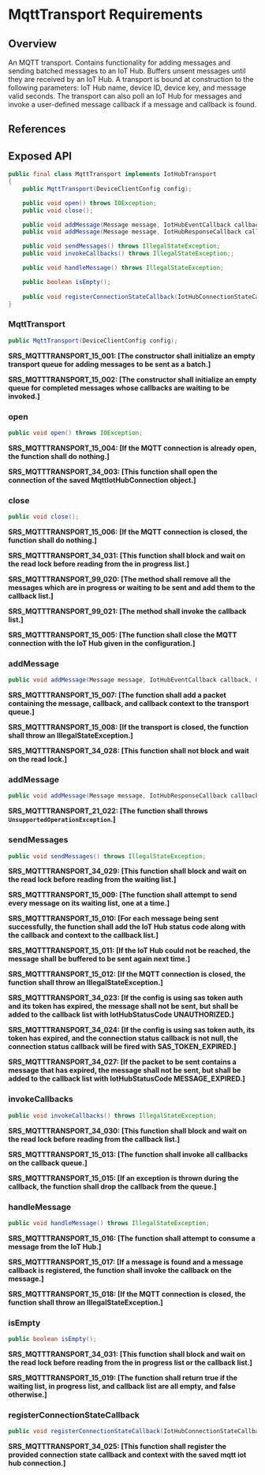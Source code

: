 # MqttTransport Requirements

## Overview

An MQTT transport. Contains functionality for adding messages and sending batched messages to an IoT Hub. Buffers unsent messages until they are received by an IoT Hub. A transport is bound at construction to the following parameters: IoT Hub name, device ID, device key, and message valid seconds.
The transport can also poll an IoT Hub for messages and invoke a user-defined message callback if a message and callback is found.

## References

## Exposed API

```java
public final class MqttTransport implements IotHubTransport
{
    public MqttTransport(DeviceClientConfig config);

    public void open() throws IOException;
    public void close();

    public void addMessage(Message message, IotHubEventCallback callback, Object callbackContext) throws IllegalStateException;
    public void addMessage(Message message, IotHubResponseCallback callback, Object callbackContext) throws UnsupportedOperationException;

    public void sendMessages() throws IllegalStateException;
    public void invokeCallbacks() throws IllegalStateException;;

    public void handleMessage() throws IllegalStateException;

    public boolean isEmpty();
    
    public void registerConnectionStateCallback(IotHubConnectionStateCallback callback, Object callbackContext);
}
```


### MqttTransport

```java
public MqttTransport(DeviceClientConfig config);
```

**SRS_MQTTTRANSPORT_15_001: [**The constructor shall initialize an empty transport queue for adding messages to be sent as a batch.**]**

**SRS_MQTTTRANSPORT_15_002: [**The constructor shall initialize an empty queue for completed messages whose callbacks are waiting to be invoked.**]**


### open

```java
public void open() throws IOException;
```

**SRS_MQTTTRANSPORT_15_004: [**If the MQTT connection is already open, the function shall do nothing.**]**

**SRS_MQTTTRANSPORT_34_003: [**This function shall open the connection of the saved MqttIotHubConnection object.**]**

### close

```java
public void close();
```

**SRS_MQTTTRANSPORT_15_006: [**If the MQTT connection is closed, the function shall do nothing.**]** 

**SRS_MQTTTRANSPORT_34_031: [**This function shall block and wait on the read lock before reading from the in progress list.**]**

**SRS_MQTTTRANSPORT_99_020: [**The method shall remove all the messages which are in progress or waiting to be sent and add them to the callback list.**]**

**SRS_MQTTTRANSPORT_99_021: [**The method shall invoke the callback list.**]**

**SRS_MQTTTRANSPORT_15_005: [**The function shall close the MQTT connection with the IoT Hub given in the configuration.**]**


### addMessage

```java
public void addMessage(Message message, IotHubEventCallback callback, Object callbackContext) throws IllegalStateException;
```

**SRS_MQTTTRANSPORT_15_007: [**The function shall add a packet containing the message, callback, and callback context to the transport queue.**]**

**SRS_MQTTTRANSPORT_15_008: [**If the transport is closed, the function shall throw an IllegalStateException.**]**

**SRS_MQTTTRANSPORT_34_028: [**This function shall not block and wait on the read lock.**]**


### addMessage

```java
public void addMessage(Message message, IotHubResponseCallback callback, Object callbackContext) throws UnsupportedOperationException;
```

**SRS_MQTTTRANSPORT_21_022: [**The function shall throws `UnsupportedOperationException`.**]**


### sendMessages

```java
public void sendMessages() throws IllegalStateException;
```

**SRS_MQTTTRANSPORT_34_029: [**This function shall block and wait on the read lock before reading from the waiting list.**]**

**SRS_MQTTTRANSPORT_15_009: [**The function shall attempt to send every message on its waiting list, one at a time.**]**

**SRS_MQTTTRANSPORT_15_010: [**For each message being sent successfully, the function shall add the IoT Hub status code along with the callback and context to the callback list.**]**

**SRS_MQTTTRANSPORT_15_011: [**If the IoT Hub could not be reached, the message shall be buffered to be sent again next time.**]**

**SRS_MQTTTRANSPORT_15_012: [**If the MQTT connection is closed, the function shall throw an IllegalStateException.**]**

**SRS_MQTTTRANSPORT_34_023: [**If the config is using sas token auth and its token has expired, the message shall not be sent, but shall be added to the callback list with IotHubStatusCode UNAUTHORIZED.**]**

**SRS_MQTTTRANSPORT_34_024: [**If the config is using sas token auth, its token has expired, and the connection status callback is not null, the connection status callback will be fired with SAS_TOKEN_EXPIRED.**]**

**SRS_MQTTTRANSPORT_34_027: [**If the packet to be sent contains a message that has expired, the message shall not be sent, but shall be added to the callback list with IotHubStatusCode MESSAGE_EXPIRED.**]**


### invokeCallbacks

```java
public void invokeCallbacks() throws IllegalStateException;
```

**SRS_MQTTTRANSPORT_34_030: [**This function shall block and wait on the read lock before reading from the callback list.**]**

**SRS_MQTTTRANSPORT_15_013: [**The function shall invoke all callbacks on the callback queue.**]**

**SRS_MQTTTRANSPORT_15_015: [**If an exception is thrown during the callback, the function shall drop the callback from the queue.**]**


### handleMessage

```java
public void handleMessage() throws IllegalStateException;
```

**SRS_MQTTTRANSPORT_15_016: [**The function shall attempt to consume a message from the IoT Hub.**]**

**SRS_MQTTTRANSPORT_15_017: [**If a message is found and a message callback is registered, the function shall invoke the callback on the message.**]**

**SRS_MQTTTRANSPORT_15_018: [**If the MQTT connection is closed, the function shall throw an IllegalStateException.**]**


### isEmpty

```java
public boolean isEmpty();
```

**SRS_MQTTTRANSPORT_34_031: [**This function shall block and wait on the read lock before reading from the in progress list or the callback list.**]**

**SRS_MQTTTRANSPORT_15_019: [**The function shall return true if the waiting list, in progress list, and callback list are all empty, and false otherwise.**]**


### registerConnectionStateCallback

```java
public void registerConnectionStateCallback(IotHubConnectionStateCallback callback, Object callbackContext);
```

**SRS_MQTTTRANSPORT_34_025: [**This function shall register the provided connection state callback and context with the saved mqtt iot hub connection.**]**
